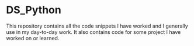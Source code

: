 # DS_Python
This repository contains all the code snippets I have worked and I generally use in my day-to-day work.
It also contains code for some project I have worked on or learned.
